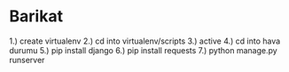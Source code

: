 # Barikat
 
1.) create virtualenv
2.) cd into virtualenv/scripts
3.) active
4.) cd into hava durumu
5.) pip install django
6.) pip install requests
7.) python manage.py runserver
